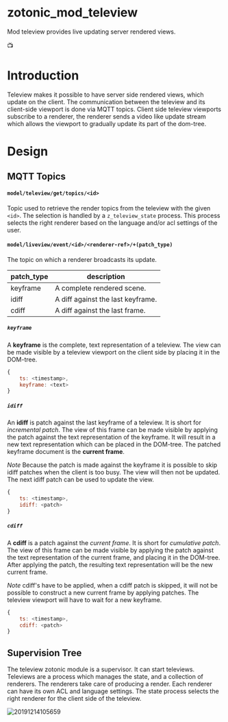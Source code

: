 # zotonic_mod_teleview

Mod teleview provides live updating server rendered views.

📺

# Introduction

Teleview makes it possible to have server side rendered views, which update on the client. The communication
between the teleview and its client-side viewport is done via MQTT topics. Client side teleview viewports 
subscribe to a renderer, the renderer sends a video like update stream which allows the viewport to gradually
update its part of the dom-tree.

# Design

## MQTT Topics

#### `model/teleview/get/topics/<id>`

Topic used to retrieve the render topics from the teleview with the given `<id>`. The selection is handled by a
`z_teleview_state` process. This process selects the right renderer based on the language and/or acl settings of
the user.

#### `model/liveview/event/<id>/<renderer-ref>/+(patch_type)`

The topic on which a renderer broadcasts its update.

| patch_type | description                        |
| -----------| ---------------------------------- |
| keyframe   | A complete rendered scene.         |
| idiff      | A diff against the last keyframe.  |
| cdiff      | A diff against the last frame.     |

##### `keyframe`

A **keyframe** is the complete, text representation of a teleview. The view can be made visible
by a teleview viewport on the client side by placing it in the DOM-tree.

```javascript
{
    ts: <timestamp>,
    keyframe: <text>
}
```

##### `idiff`

An **idiff** is patch against the last keyframe of a teleview. It is short for *incremental patch*.
The view of this frame can be made visible by applying the patch against the text representation 
of the keyframe. It will result in a new text representation which can be placed in the DOM-tree.
The patched keyframe document is the **current frame**.

*Note* Because the patch is made against the keyframe it is possible to skip idiff patches when
the client is too busy. The view will then not be updated. The next idiff patch can be used to
update the view.

```javascript
{
    ts: <timestamp>,
    idiff: <patch>
}
```

##### `cdiff`

A **cdiff** is a patch against the *current frame*. It is short for *cumulative patch*. The view
of this frame can be made visible by applying the patch against the text representation of the 
current frame, and placing it in the DOM-tree. After applying the patch, the resulting text 
representation will be the new current frame.

*Note* cdiff's have to be applied, when a cdiff patch is skipped, it will not be possible to
construct a new current frame by applying patches. The teleview viewport will have to wait for 
a new keyframe.

```javascript
{
    ts: <timestamp>,
    cdiff: <patch>
}
```

## Supervision Tree

The teleview zotonic module is a supervisor. It can start televiews. Televiews are a process which manages
the state, and a collection of renderers. The renderers take care of producing a render. Each renderer can 
have its own ACL and language settings. The state process selects the right renderer for the client side of
the teleview.

![20191214105659](https://user-images.githubusercontent.com/1024972/70848092-c9d98b00-1e6c-11ea-90fb-13b88b98ad0a.png)


